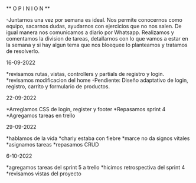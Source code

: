 ** O P I N I O N **

-Juntarnos una vez por semana es ideal. Nos permite conocernos como equipo, sacarnos dudas, ayudarnos con ejercicios que no nos salen. De igual manera nos comunicamos a diario por Whatsapp.
Realizamos y comentamos la division de tareas, detallarnos con lo que vamos a estar en la semana y si hay algun tema que nos bloequee lo planteamos y tratamos de resolverlo.

16-09-2022

*revisamos rutas, vistas, controllers y partials de registro y login.
*revisamos modificacion del home
-Pendiente:
Diseño adaptativo de login, registro, carrito y formulario de productos.

22-09-2022

*Arreglamos CSS de login, register y footer
*Repasamos sprint 4
\*Agregamos tareas en trello

29-09-2022

*hablamos de la vida
*charly estaba con fiebre
*marce no da signos vitales
*asignamos tareas
\*repasamos CRUD

6-10-2022

*agregamos tareas del sprint 5 a trello
*hicimos retrospectiva del sprint 4
*revisamos vistas del proyecto

